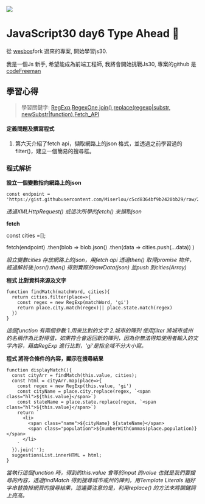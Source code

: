 ![](https://javascript30.com/images/JS3-social-share.png)

# JavaScript30 day6 Type Ahead 👀

從 [wesbos](https://github.com/wesbos/JavaScript30)fork 過來的專案, 開始學習js30.

我是一個Js 新手, 希望能成為前端工程師, 我將會開始挑戰Js30, 專案的github 是 [codeFreeman](https://github.com/codeFreeman/JavaScript30)

## 學習心得

> 學習關鍵字: [RegExp](https://developer.mozilla.org/en-US/docs/Web/JavaScript/Reference/Global_Objects/RegExp),[RegexOne](https://regexone.com/),[join()](https://developer.mozilla.org/en-US/docs/Web/JavaScript/Reference/Global_Objects/TypedArray/join),[replace(regexp|substr, newSubstr|function)](https://developer.mozilla.org/en-US/docs/Web/JavaScript/Reference/Global_Objects/String/replace),[Fetch_API](https://developer.mozilla.org/zh-TW/docs/Web/API/Fetch_API)

#### 定義問題及撰寫程式

1. 第六天介紹了fetch api，擷取網路上的json 格式，並透過之前學習過的filter()，建立一個簡易的搜尋框。

### 程式解析

**設立一個變數指向網路上的json**

    const endpoint = 'https://gist.githubusercontent.com/Miserlou/c5cd8364bf9b2420bb29/raw/2bf258763cdddd704f8ffd3ea9a3e81d25e2c6f6/cities.json';

*透過XMLHttpRequest() 或這次所學的fetch() 來擷取json*

**fetch**

  const cities =[];

  fetch(endpoint)
    .then(blob => blob.json()
    .then(data => cities.push(...data))
  )

*設立變數cities 存放網路上的json，用fetch api 透過then() 取得promise 物件，經過解析後.josn().then() 得到實際的rawData(json) 並push 到cities(Array)*

**程式 比對資料來源及文字**

    function findMatch(matchWord, cities){
      return cities.filter(place=>{
        const regex = new RegExp(matchWord, 'gi')
        return place.city.match(regex)|| place.state.match(regex)
      })
    }

*這個function 有兩個參數 1.用來比對的文字 2.城市的陣列 使用filter 將城市或州的名稱作為比對得值，如果符合會返回新的陣列，因為你無法得知使用者輸入的文字內容，藉由RegExp 進行比對，'gi'是指全域不分大小寫。*

**程式 將符合條件的內容，顯示在搜尋結果**

    function displayMatch(){
      const cityArr = findMatch(this.value, cities);
      const html = cityArr.map(place=>{
        const regex = new RegExp(this.value, 'gi')
        const cityName = place.city.replace(regex, `<span class="hl">${this.value}</span>`)
        const stateName = place.state.replace(regex, `<span class="hl">${this.value}</span>`)
        return `
          <li>
            <span class="name">${cityName} ${stateName}</span>
            <span class="population">${numberWithCommas(place.population)}</span>
          </li>
        `
      }).join('');
      suggestionsList.innerHTML = html;
    }

*當執行這個function 時，得到的this.value 會等於input 的value 也就是我們要搜尋的內容，透過findMatch 得到搜尋城市或州的陣列，用Template Literals 組好字串替換掉網頁的搜尋結果，這邊要注意的是，利用replace() 的方法來將關鍵詞上亮高。*
